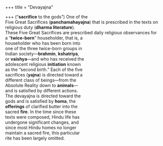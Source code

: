+++
title = "Devayajna"

+++
(“**sacrifice** to the gods”) One of the  
Five Great Sacrifices (**panchamahayajna**) that is prescribed in the texts on  
religious duty (**dharma literature**).  
These Five Great Sacrifices are prescribed daily religious observances for  
a “**twice-born**” householder, that is, a  
householder who has been born into  
one of the three twice-born groups in  
Indian society—**brahmin**, **kshatriya**,  
or **vaishya**—and who has received the  
adolescent religious **initiation** known  
as the “second birth.” Each of the five  
sacrifices (**yajna**) is directed toward a  
different class of beings—from the  
Absolute Reality down to **animals**—  
and is satisfied by different actions.  
The devayajna is directed toward the  
gods and is satisfied by **homa**, the  
**offerings** of clarified butter into the  
sacred **fire**. In the time since these  
texts were composed, Hindu life has  
undergone significant changes, and  
since most Hindu homes no longer  
maintain a sacred fire, this particular  
rite has been largely omitted.